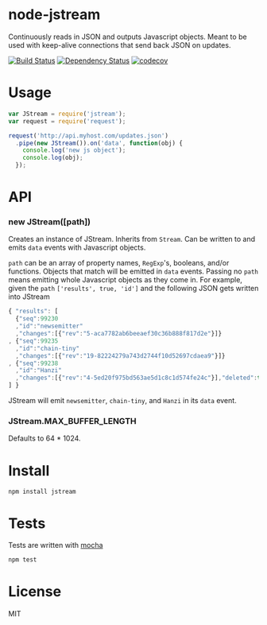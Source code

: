 # node-jstream

Continuously reads in JSON and outputs Javascript objects. Meant to be used with keep-alive connections that send back JSON on updates.

[![Build Status](https://secure.travis-ci.org/fent/node-jstream.svg)](http://travis-ci.org/fent/node-jstream)
[![Dependency Status](https://gemnasium.com/fent/node-jstream.svg)](https://gemnasium.com/fent/node-jstream)
[![codecov](https://codecov.io/gh/fent/node-jstream/branch/master/graph/badge.svg)](https://codecov.io/gh/fent/node-jstream)

# Usage

```js
var JStream = require('jstream');
var request = require('request');

request('http://api.myhost.com/updates.json')
  .pipe(new JStream()).on('data', function(obj) {
    console.log('new js object');
    console.log(obj);
  });
```

# API
### new JStream([path])
Creates an instance of JStream. Inherits from `Stream`. Can be written to and emits `data` events with Javascript objects.

`path` can be an array of property names, `RegExp`'s, booleans, and/or functions. Objects that match will be emitted in `data` events. Passing no `path` means emitting whole Javascript objects as they come in. For example, given the `path` `['results', true, 'id']` and the following JSON gets written into JStream

```js
{ "results": [
  {"seq":99230
  ,"id":"newsemitter"
  ,"changes":[{"rev":"5-aca7782ab6beeaef30c36b888f817d2e"}]}
, {"seq":99235
  ,"id":"chain-tiny"
  ,"changes":[{"rev":"19-82224279a743d2744f10d52697cdaea9"}]}
, {"seq":99238
  ,"id":"Hanzi"
  ,"changes":[{"rev":"4-5ed20f975bd563ae5d1c8c1d574fe24c"}],"deleted":true}
] }
```

JStream will emit `newsemitter`, `chain-tiny`, and `Hanzi` in its `data` event.

### JStream.MAX_BUFFER_LENGTH

Defaults to 64 * 1024.


# Install

    npm install jstream


# Tests
Tests are written with [mocha](http://visionmedia.github.com/mocha/)

```bash
npm test
```

# License
MIT
